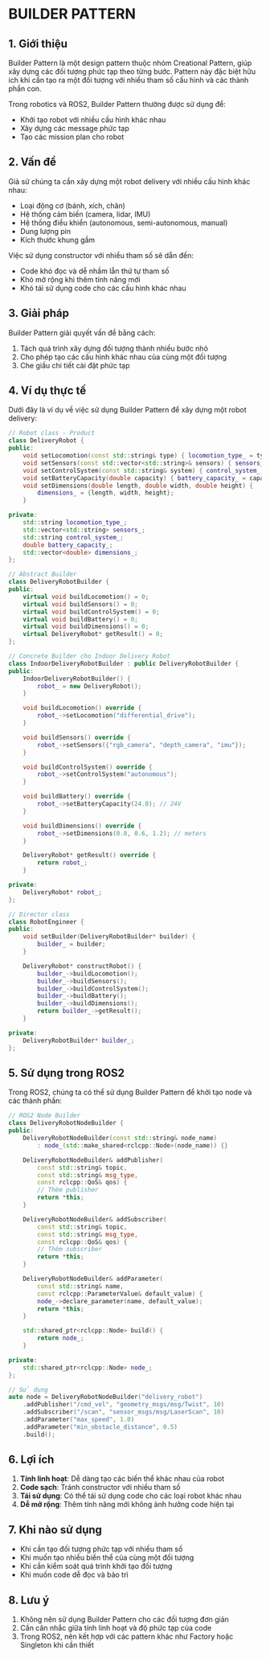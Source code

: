 # BUILDER PATTERN 

## 1. Giới thiệu

Builder Pattern là một design pattern thuộc nhóm Creational Pattern, giúp xây dựng các đối tượng phức tạp theo từng bước. Pattern này đặc biệt hữu ích khi cần tạo ra một đối tượng với nhiều tham số cấu hình và các thành phần con.

Trong robotics và ROS2, Builder Pattern thường được sử dụng để:

- Khởi tạo robot với nhiều cấu hình khác nhau
- Xây dựng các message phức tạp
- Tạo các mission plan cho robot

## 2. Vấn đề

Giả sử chúng ta cần xây dựng một robot delivery với nhiều cấu hình khác nhau:

- Loại động cơ (bánh, xích, chân)
- Hệ thống cảm biến (camera, lidar, IMU)
- Hệ thống điều khiển (autonomous, semi-autonomous, manual)
- Dung lượng pin
- Kích thước khung gầm

Việc sử dụng constructor với nhiều tham số sẽ dẫn đến:

- Code khó đọc và dễ nhầm lẫn thứ tự tham số
- Khó mở rộng khi thêm tính năng mới
- Khó tái sử dụng code cho các cấu hình khác nhau

## 3. Giải pháp

Builder Pattern giải quyết vấn đề bằng cách:

1. Tách quá trình xây dựng đối tượng thành nhiều bước nhỏ
2. Cho phép tạo các cấu hình khác nhau của cùng một đối tượng
3. Che giấu chi tiết cài đặt phức tạp

## 4. Ví dụ thực tế

Dưới đây là ví dụ về việc sử dụng Builder Pattern để xây dựng một robot delivery:

```cpp
// Robot class - Product
class DeliveryRobot {
public:
    void setLocomotion(const std::string& type) { locomotion_type_ = type; }
    void setSensors(const std::vector<std::string>& sensors) { sensors_ = sensors; }
    void setControlSystem(const std::string& system) { control_system_ = system; }
    void setBatteryCapacity(double capacity) { battery_capacity_ = capacity; }
    void setDimensions(double length, double width, double height) {
        dimensions_ = {length, width, height};
    }

private:
    std::string locomotion_type_;
    std::vector<std::string> sensors_;
    std::string control_system_;
    double battery_capacity_;
    std::vector<double> dimensions_;
};

// Abstract Builder
class DeliveryRobotBuilder {
public:
    virtual void buildLocomotion() = 0;
    virtual void buildSensors() = 0;
    virtual void buildControlSystem() = 0;
    virtual void buildBattery() = 0;
    virtual void buildDimensions() = 0;
    virtual DeliveryRobot* getResult() = 0;
};

// Concrete Builder cho Indoor Delivery Robot
class IndoorDeliveryRobotBuilder : public DeliveryRobotBuilder {
public:
    IndoorDeliveryRobotBuilder() {
        robot_ = new DeliveryRobot();
    }

    void buildLocomotion() override {
        robot_->setLocomotion("differential_drive");
    }

    void buildSensors() override {
        robot_->setSensors({"rgb_camera", "depth_camera", "imu"});
    }

    void buildControlSystem() override {
        robot_->setControlSystem("autonomous");
    }

    void buildBattery() override {
        robot_->setBatteryCapacity(24.0); // 24V
    }

    void buildDimensions() override {
        robot_->setDimensions(0.8, 0.6, 1.2); // meters
    }

    DeliveryRobot* getResult() override {
        return robot_;
    }

private:
    DeliveryRobot* robot_;
};

// Director class
class RobotEngineer {
public:
    void setBuilder(DeliveryRobotBuilder* builder) {
        builder_ = builder;
    }

    DeliveryRobot* constructRobot() {
        builder_->buildLocomotion();
        builder_->buildSensors();
        builder_->buildControlSystem();
        builder_->buildBattery();
        builder_->buildDimensions();
        return builder_->getResult();
    }

private:
    DeliveryRobotBuilder* builder_;
};
```

## 5. Sử dụng trong ROS2

Trong ROS2, chúng ta có thể sử dụng Builder Pattern để khởi tạo node và các thành phần:

```cpp
// ROS2 Node Builder
class DeliveryRobotNodeBuilder {
public:
    DeliveryRobotNodeBuilder(const std::string& node_name)
        : node_(std::make_shared<rclcpp::Node>(node_name)) {}

    DeliveryRobotNodeBuilder& addPublisher(
        const std::string& topic,
        const std::string& msg_type,
        const rclcpp::QoS& qos) {
        // Thêm publisher
        return *this;
    }

    DeliveryRobotNodeBuilder& addSubscriber(
        const std::string& topic,
        const std::string& msg_type,
        const rclcpp::QoS& qos) {
        // Thêm subscriber
        return *this;
    }

    DeliveryRobotNodeBuilder& addParameter(
        const std::string& name,
        const rclcpp::ParameterValue& default_value) {
        node_->declare_parameter(name, default_value);
        return *this;
    }

    std::shared_ptr<rclcpp::Node> build() {
        return node_;
    }

private:
    std::shared_ptr<rclcpp::Node> node_;
};

// Sử dụng
auto node = DeliveryRobotNodeBuilder("delivery_robot")
    .addPublisher("/cmd_vel", "geometry_msgs/msg/Twist", 10)
    .addSubscriber("/scan", "sensor_msgs/msg/LaserScan", 10)
    .addParameter("max_speed", 1.0)
    .addParameter("min_obstacle_distance", 0.5)
    .build();
```

## 6. Lợi ích

1. **Tính linh hoạt**: Dễ dàng tạo các biến thể khác nhau của robot
2. **Code sạch**: Tránh constructor với nhiều tham số
3. **Tái sử dụng**: Có thể tái sử dụng code cho các loại robot khác nhau
4. **Dễ mở rộng**: Thêm tính năng mới không ảnh hưởng code hiện tại

## 7. Khi nào sử dụng

- Khi cần tạo đối tượng phức tạp với nhiều tham số
- Khi muốn tạo nhiều biến thể của cùng một đối tượng
- Khi cần kiểm soát quá trình khởi tạo đối tượng
- Khi muốn code dễ đọc và bảo trì

## 8. Lưu ý

1. Không nên sử dụng Builder Pattern cho các đối tượng đơn giản
2. Cần cân nhắc giữa tính linh hoạt và độ phức tạp của code
3. Trong ROS2, nên kết hợp với các pattern khác như Factory hoặc Singleton khi cần thiết
